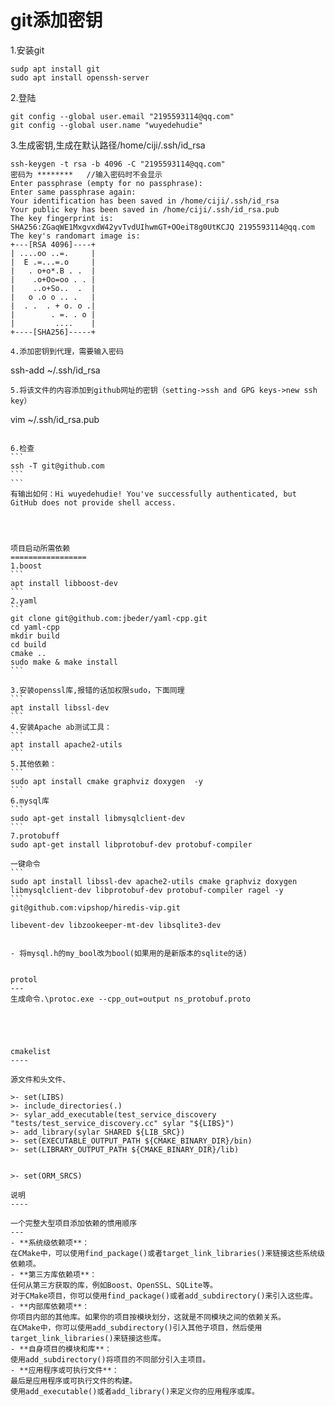 git添加密钥
======
1.安装git
```
sudp apt install git
sudo apt install openssh-server 
```
2.登陆
```
git config --global user.email "2195593114@qq.com"
git config --global user.name "wuyedehudie"
````
3.生成密钥,生成在默认路径/home/ciji/.ssh/id_rsa
```
ssh-keygen -t rsa -b 4096 -C "2195593114@qq.com"
密码为 ********   //输入密码时不会显示
Enter passphrase (empty for no passphrase): 
Enter same passphrase again: 
Your identification has been saved in /home/ciji/.ssh/id_rsa
Your public key has been saved in /home/ciji/.ssh/id_rsa.pub
The key fingerprint is:
SHA256:ZGaqWE1MxgvxdW42yvTvdUIhwmGT+OOeiT8g0UtKCJQ 2195593114@qq.com
The key's randomart image is:
+---[RSA 4096]----+
| ....oo ..=.     |
|  E .=...=.o     |
|   . o+o*.B . .  |
|    .o+Oo=oo . . |
|    ..o+So..  .  |
|   o .o o .. .   |
|  . .  . + o. o .|
|        . =. . o |
|         ....    |
+----[SHA256]-----+
```
```
4.添加密钥到代理，需要输入密码
```
ssh-add ~/.ssh/id_rsa
```
5.将该文件的内容添加到github网址的密钥（setting->ssh and GPG keys->new ssh key）
```
vim ~/.ssh/id_rsa.pub
````

6.检查
```
ssh -T git@github.com
```
```
有输出如何：Hi wuyedehudie! You've successfully authenticated, but GitHub does not provide shell access.




项目启动所需依赖
=================
1.boost
```
apt install libboost-dev
```
2.yaml
```
git clone git@github.com:jbeder/yaml-cpp.git
cd yaml-cpp
mkdir build
cd build
cmake ..
sudo make & make install
```

3.安装openssl库,报错的话加权限sudo，下面同理
```
apt install libssl-dev  
```
4.安装Apache ab测试工具：
```     
apt install apache2-utils
```
5.其他依赖：
```
sudo apt install cmake graphviz doxygen  -y
```
6.mysql库
```
sudo apt-get install libmysqlclient-dev
```
7.protobuff
sudo apt-get install libprotobuf-dev protobuf-compiler

一键命令
```
sudo apt install libssl-dev apache2-utils cmake graphviz doxygen libmysqlclient-dev libprotobuf-dev protobuf-compiler ragel -y
```
git@github.com:vipshop/hiredis-vip.git

libevent-dev libzookeeper-mt-dev libsqlite3-dev


- 将mysql.h的my_bool改为bool(如果用的是新版本的sqlite的话)


protol
---
生成命令.\protoc.exe --cpp_out=output ns_protobuf.proto





cmakelist
----

源文件和头文件、

>- set(LIBS)
>- include_directories(.)
>- sylar_add_executable(test_service_discovery "tests/test_service_discovery.cc" sylar "${LIBS}")
>- add_library(sylar SHARED ${LIB_SRC})
>- set(EXECUTABLE_OUTPUT_PATH ${CMAKE_BINARY_DIR}/bin)
>- set(LIBRARY_OUTPUT_PATH ${CMAKE_BINARY_DIR}/lib)


>- set(ORM_SRCS)

说明
----

一个完整大型项目添加依赖的惯用顺序
---
- **系统级依赖项**：
在CMake中，可以使用find_package()或者target_link_libraries()来链接这些系统级依赖项。
- **第三方库依赖项**：
任何从第三方获取的库，例如Boost、OpenSSL、SQLite等。
对于CMake项目，你可以使用find_package()或者add_subdirectory()来引入这些库。
- **内部库依赖项**：
你项目内部的其他库。如果你的项目按模块划分，这就是不同模块之间的依赖关系。
在CMake中，你可以使用add_subdirectory()引入其他子项目，然后使用target_link_libraries()来链接这些库。
- **自身项目的模块和库**：
使用add_subdirectory()将项目的不同部分引入主项目。
- **应用程序或可执行文件**：
最后是应用程序或可执行文件的构建。
使用add_executable()或者add_library()来定义你的应用程序或库。